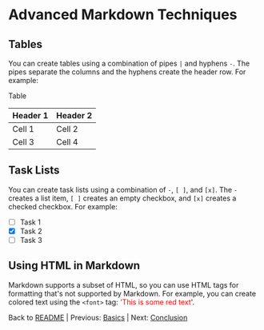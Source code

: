 # Advanced Markdown Techniques

## Tables
You can create tables using a combination of pipes `|` and hyphens `-`. The pipes separate the columns and the hyphens create the header row. For example:

Table

Header 1 |	Header 2
---------| ------------
Cell 1 |	Cell 2
Cell 3 |	Cell 4


## Task Lists
You can create task lists using a combination of `-`, `[ ]`, and `[x]`. The `-` creates a list item, `[ ]` creates an empty checkbox, and `[x]` creates a checked checkbox. For example:

-[ ] Task 1
-[x] Task 2
-[ ] Task 3

## Using HTML in Markdown
Markdown supports a subset of HTML, so you can use HTML tags for formatting that's not supported by Markdown. 
For example, you can create colored text using the `<font>` tag: <font color="red"> 'This is some red text</font>'.



Back to [README](https://github.com/sjh90331/Mastering_Markdown/blob/main/README.md) | Previous: [Basics](https://github.com/sjh90331/Mastering_Markdown/blob/main/Basics.md) | Next: [Conclusion](https://github.com/sjh90331/Mastering_Markdown/blob/main/Conclusion.md)
